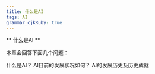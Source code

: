 ```yaml
---
title: 什么是AI
tags: AI
grammar_cjkRuby: true
---
```

** 什么是AI **

本章会回答下面几个问题：

什么是AI？
AI目前的发展状况如何？
AI的发展历史及历史成就
